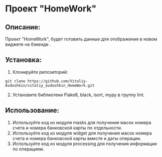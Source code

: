 # Проект "HomeWork"

## Описание:

Проект "HomeWork", будет готовить данные для отображения в новом виджете на бэкенде .

## Установка:

1. Клонируйте репозиторий:
```
git clone https://github.com/Vitaliy-Avdoshkin/vitaliy_avdoshkin_HomeWork.git
```
2. Установите библиотеки Flake8, black, isort, mypy в группу lint.

## Использование:

1. Используйте код из модуля masks для получения масок номера счета и номера банковской карты по отдельности.
2. Используйте код из модуля widget для получения масок номера счета и номера банковской карты вместе и даты операции.
3. Используйте код из модуля processing для получения информации по операциям.

